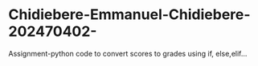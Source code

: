 # Chidiebere-Emmanuel-Chidiebere-202470402-
Assignment-python code to convert scores to grades using if, else,elif...
